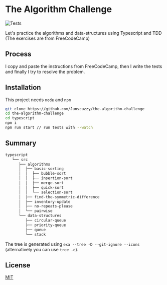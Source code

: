 # The Algorithm Challenge

![Tests](https://github.com/Junscuzzy/the-algorithm-challenge/workflows/Tests/badge.svg?branch=main)

Let's practice the algorithms and data-structures using Typescript and TDD (The exercises are from FreeCodeCamp)

## Process
I copy and paste the instructions from FreeCodeCamp, then I write the tests and finally I try to resolve the problem.

## Installation
This project needs `node` and `npm`

```bash
git clone https://github.com/Junscuzzy/the-algorithm-challenge
cd the-algorithm-challenge
cd typescript
npm i
npm run start // run tests with --watch
```

## Summary 

```bash
typescript
   └── src
      ├── algorithms
      │  ├── basic-sorting
      │  │  ├── bubble-sort
      │  │  ├── insertion-sort
      │  │  ├── merge-sort
      │  │  ├── quick-sort
      │  │  └── selection-sort
      │  ├── find-the-symmetric-difference
      │  ├── inventory-update
      │  ├── no-repeats-please
      │  └── pairwise
      └── data-structures
         ├── circular-queue
         ├── priority-queue
         ├── queue
         └── stack
```

The tree is generated using `exa --tree -D --git-ignore --icons` (alternatively you can use `tree -d`).

## License
[MIT](https://github.com/juliencrn/the-algorithm-challenge/blob/main/LICENSE)

